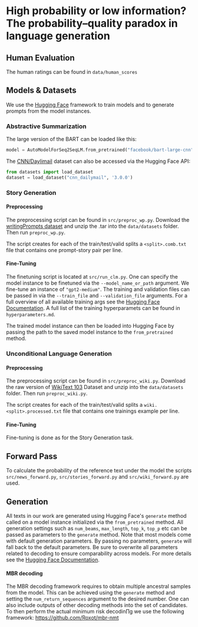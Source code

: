 # High probability or low information? The probability–quality paradox in language generation

## Human Evaluation
The human ratings can be found in `data/human_scores`

## Models & Datasets
We use the [Hugging Face](https://huggingface.co/) framework to train models and to generate prompts from the model instances.

### Abstractive Summarization
The large version of the BART can be loaded like this:
```python
model = AutoModelForSeq2SeqLM.from_pretrained("facebook/bart-large-cnn")
```
The [CNN/Daylimail](https://github.com/abisee/cnn-dailymail) dataset can also be accessed via the Hugging Face API:
```python
from datasets import load_dataset
dataset = load_dataset("cnn_dailymail", '3.0.0')
```

### Story Generation
#### Preprocessing
The preprocessing script can be found in `src/preproc_wp.py`. Download the [writingPrompts dataset](https://dl.fbaipublicfiles.com/fairseq/data/writingPrompts.tar.gz) and unzip the .tar into  the `data/datasets` folder. Then run `preproc_wp.py`.

The script creates for each of the train/test/valid splits a `<split>.comb.txt` file that contains one prompt-story pair per line.


#### Fine-Tuning
The finetuning script is located at `src/run_clm.py`. One can specify the model instance to be finetuned via the `--model_name_or_path` argument. We fine-tune an instance of `"gpt2-medium"`. The training and validation files can be passed in via the `--train_file` and `--validation_file` arguments. For a full overview of all available training args see the [Hugging Face Documentation](https://huggingface.co/docs/transformers/main_classes/trainer#transformers.TrainingArguments). A full list of the training hyperparamets can be found in `hyperparameters.md`.

The trained model instance can then be loaded into Hugging Face by passing the path to the saved model instance to the `from_pretrained` method.

### Unconditional Language Generation
#### Preprocessing
The preprocessing script can be found in `src/preproc_wiki.py`. Download the raw version of [WikiText 103](https://blog.einstein.ai/the-wikitext-long-term-dependency-language-modeling-dataset/#download) Dataset and unzip into  the `data/datasets` folder. Then run `preproc_wiki.py`.

The script creates for each of the train/test/valid splits a `wiki.<split>.processed.txt` file that contains one trainings example per line.


#### Fine-Tuning
Fine-tuning is done as for the Story Generation task.

## Forward Pass
To calculate the probability of the reference text under the model the scripts `src/news_forward.py`, `src/stories_forward.py` and `src/wiki_forward.py` are used.

## Generation
All texts in our work are generated using Hugging Face's `generate` method called on a model instance initialized via the `from_pretrained` method. All generation settings such as `num_beams`, `max_length`, `top_k`, `top_p` etc can be passed as parameters to the `generate` method. Note that most models come with default generation parameters. By passing no parameters, `generate` will fall back to the default parameters. Be sure to overwrite all parameters related to decoding to ensure comparability across models. For more details see the [Hugging Face Documentation](https://huggingface.co/docs/transformers/v4.14.1/en/main_classes/model#transformers.generation_utils.GenerationMixin.generate).

#### MBR decoding
The MBR decoding framework requires to obtain multiple ancestral samples from the model. This can be achieved using the `generate` method and setting the `num_return_sequences` argument to the desired number. One can also include outputs of other decoding methods into the set of candidates. To then perform the actual minimum risk decodin∏g we use the following framework: https://github.com/Roxot/mbr-nmt
